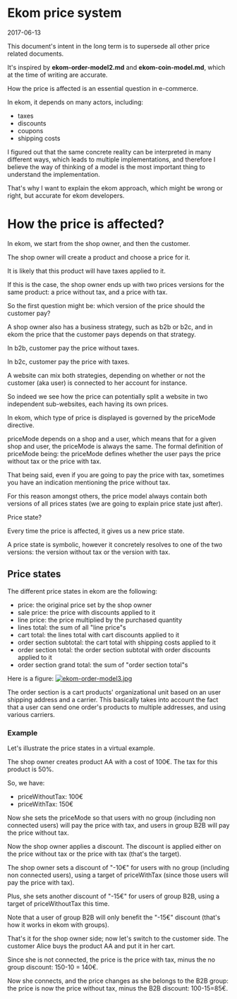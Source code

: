 Ekom price system
=====================
2017-06-13


This document's intent in the long term is to supersede all other price related documents.

It's inspired by **ekom-order-model2.md** and **ekom-coin-model.md**, which at the time of writing are accurate.


How the price is affected is an essential question in e-commerce.

In ekom, it depends on many actors, including:

- taxes
- discounts
- coupons
- shipping costs



I figured out that the same concrete reality can be interpreted in many different ways,
which leads to multiple implementations, and therefore I believe the way of thinking of a model is 
the most important thing to understand the implementation.

That's why I want to explain the ekom approach, which might be wrong or right, but accurate for ekom developers.




How the price is affected?
===========


In ekom, we start from the shop owner, and then the customer.

The shop owner will create a product and choose a price for it.

It is likely that this product will have taxes applied to it.

If this is the case, the shop owner ends up with two prices versions for the same product: 
a price without tax, and a price with tax.
 
So the first question might be: which version of the price should the customer pay? 
 
 
A shop owner also has a business strategy, such as b2b or b2c, and in ekom the price that the customer pays
depends on that strategy.


In b2b, customer pay the price without taxes.

In b2c, customer pay the price with taxes.

A website can mix both strategies, depending on whether or not the customer (aka user) is connected to her account for instance.


So indeed we see how the price can potentially split a website in two independent sub-websites, each having its own prices.
 
In ekom, which type of price is displayed is governed by the priceMode directive.
 
 
priceMode depends on a shop and a user, which means that for a given shop and user, the priceMode is always the same.
The formal definition of priceMode being: the priceMode defines whether the user pays the price without tax or the price with tax.
 
 
That being said, even if you are going to pay the price with tax, sometimes you have an indication mentioning the price without tax.

For this reason amongst others, the price model always contain both versions of all prices states (we are going to explain price state
just after).


Price state?

Every time the price is affected, it gives us a new price state.

A price state is symbolic, however it concretely resolves to one of the two versions: the version without tax or the version with tax.
 
 
Price states
----------------
The different price states in ekom are the following:
 
 
- price: the original price set by the shop owner
- sale price: the price with discounts applied to it
- line price: the price multiplied by the purchased quantity
- lines total: the sum of all "line price"s 
- cart total: the lines total with cart discounts applied to it
- order section subtotal: the cart total with shipping costs applied to it
- order section total: the order section subtotal with order discounts applied to it
- order section grand total: the sum of "order section total"s 
 


Here is a figure: [![ekom-order-model3.jpg](http://lingtalfi.com/img/kamille-modules/Ekom/ekom-order-model3.jpg)](http://lingtalfi.com/img/kamille-modules/Ekom/ekom-order-model3.jpg)

The order section is a cart products' organizational unit based on an user shipping address and a carrier.
This basically takes into account the fact that a user can send one order's products to multiple addresses,
and using various carriers.






### Example

Let's illustrate the price states in a virtual example.
 
The shop owner creates product AA with a cost of 100€.
The tax for this product is 50%.


So, we have:

- priceWithoutTax: 100€
- priceWithTax: 150€


Now she sets the priceMode so that users with no group (including non connected users) will pay the price with tax,
and users in group B2B will pay the price without tax.


Now the shop owner applies a discount.
The discount is applied either on the price without tax or the price with tax (that's the target).

The shop owner sets a discount of "-10€" for users with no group (including non connected users), 
using a target of priceWithTax (since those users will pay the price with tax).

Plus, she sets another discount of "-15€" for users of group B2B, using a target of priceWithoutTax this time.

Note that a user of group B2B will only benefit the "-15€" discount (that's how it works in ekom with groups).

That's it for the shop owner side; now let's switch to the customer side.
The customer Alice buys the product AA and put it in her cart.

Since she is not connected, the price is the price with tax, minus the no group discount: 150-10 = 140€.

Now she connects, and the price changes as she belongs to the B2B group: the price is now 
the price without tax, minus the B2B discount: 100-15=85€.


















